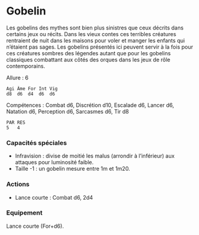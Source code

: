 # Gobelin
Les gobelins des mythes sont bien plus sinistres que ceux décrits dans certains jeux ou récits. Dans les vieux contes ces terribles créatures rentraient de nuit dans les maisons pour voler et manger les enfants qui n’étaient pas sages. Les gobelins présentés ici peuvent servir à la fois pour ces créatures sombres des légendes autant que pour les gobelins classiques combattant aux côtés des orques dans les jeux de rôle contemporains.

Allure : 6
```
Agi	Âme	For	Int	Vig
d8	d6	d4	d6	d6
```
Compétences : Combat d6, Discrétion d10, Escalade d6, Lancer d6, Natation d6, Perception d6, Sarcasmes d6, Tir d8
```
PAR	RES
5	4
```
### Capacités spéciales
- Infravision : divise de moitié les malus (arrondir à l’inférieur) aux attaques pour luminosité faible.
- Taille -1 : un gobelin mesure entre 1m et 1m20.

### Actions
- Lance courte : Combat d6, 2d4
### Equipement
Lance courte (For+d6).

